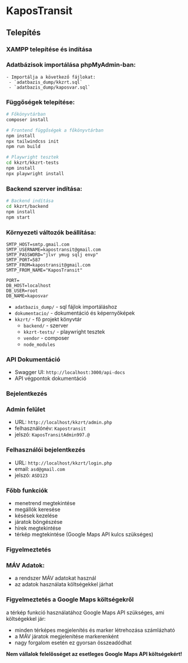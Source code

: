 # KaposTransit

## Telepítés

### XAMPP telepítése és indítása

### Adatbázisok importálása phpMyAdmin-ban:

    - Importálja a következő fájlokat:
     - `adatbazis_dump/kkzrt.sql`
     - `adatbazis_dump/kaposvar.sql`

### Függőségek telepítése:
   ```bash
   # Főkönyvtárban 
   composer install
   
   # Frontend függőségek a főkönyvtárban 
   npm install
   npx tailwindcss init
   npm run build
   
   # Playwright tesztek
   cd kkzrt/kkzrt-tests
   npm install
   npx playwright install
   ```

### Backend szerver indítása:
   ```bash
   # Backend indítása
   cd kkzrt/backend
   npm install
   npm start
   ```

### Környezeti változók beállítása:
   
   ```env
SMTP_HOST=smtp.gmail.com
SMTP_USERNAME=kapostransit@gmail.com
SMTP_PASSWORD="jlvr ymug sqlj envp"
SMTP_PORT=587
SMTP_FROM=kapostransit@gmail.com
SMTP_FROM_NAME="KaposTransit"
```

   ```env
   PORT=
   DB_HOST=localhost
   DB_USER=root
   DB_NAME=kaposvar
   ```

* `adatbazis_dump/` - sql fájlok importáláshoz
* `dokumentacio/` - dokumentáció és képernyőképek
* `kkzrt/` - fő projekt könyvtár
   * `backend/` - szerver 
   * `kkzrt-tests/` - playwright tesztek
   * `vendor` - composer
   * `node_modules`

### API Dokumentáció
* Swagger UI: `http://localhost:3000/api-docs`
* API végpontok dokumentáció

### Bejelentkezés

### Admin felület
* URL: `http://localhost/kkzrt/admin.php`
* felhasználónév: `Kapostransit`
* jelszó: `KaposTransitAdmin997.@`

### Felhasználói bejelentkezés
* URL: `http://localhost/kkzrt/login.php`
* email: `asd@gmail.com`
* jelszó: `ASD123`

### Főbb funkciók
* menetrend megtekintése
* megállók keresése
* késések kezelése
* járatok böngészése
* hírek megtekintése
* térkép megtekintése (Google Maps API kulcs szükséges)

### Figyelmeztetés
### MÁV Adatok:
* a rendszer MÁV adatokat használ
* az adatok használata költségekkel járhat

### Figyelmeztetés a Google Maps költségekről 
a térkép funkció használatához Google Maps API szükséges, ami költségekkel jár:
* minden térképes megjelenítés és marker létrehozása számlázható
* a MÁV járatok megjelenítése markerenként
* nagy forgalom esetén ez gyorsan összeadódhat

**Nem vállalok felelősséget az esetleges Google Maps API költségekért!**
